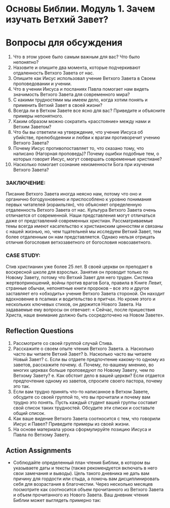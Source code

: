 # Основы Библии. Модуль 1. Зачем изучать Ветхий Завет? 


# Вопросы для обсуждения  

1.	Что в этом уроке было самым важным для вас? Что было непонятно? 
2.	Назовите и опишите два момента, которые подчеркивают отдаленность Ветхого Завета от нас. 
3.	Опишите как Иисус использовал учение Ветхого Завета в Своем проповедовании и учении. 
4.	Что в учении Иисуса и посланиях Павла помогает нам видеть значимость Ветхого Завета для современного мира?
5.	С какими трудностями мы имеем дело, когда хотим понять и применить Ветхий Завет в своей жизни? 
6.	Всегда ли в Ветхом Завете все ясно для вас? Приведите и объясните примеры непонятного. 
7.	Каким образом можно сократить «расстояние» между нами и Ветхим Заветом? 
8.	Что бы вы ответили на утверждение, что учение Иисуса об убийстве, прелюбодеянии и любви к врагам противоречит учению Ветхого Завета? 
9.	Почему Иисус противопоставляет то, что сказано тому, что написано (Нагорная проповедь)? Почему ошибки подобные тем, о которых говорит Иисус, могут совершать современные христиане?  
10.	Насколько помогает сознание неизменности Бога при изучении Ветхого Завета? 


### ЗАКЛЮЧЕНИЕ:

Писание Ветхого Завета иногда неясно нам, потому что оно и органично богодухновенно и приспособлено к уровню понимания первых читателей (израильтян), что объясняет определенную отдаленность Ветхого Завета от нас. Культура Ветхого Завета очень отличается от современной. Наши представления могут отличаться даже от представлений современных христиан. Рассматриваемые темы всегда имеют касательство к христианским ценностям и связаны с нашей жизнью, но, чем тщательней мы исследуем Ветхий Завет, тем более отдаленным он нам представляется. Однако нельзя отрицать отличия богословия ветхозаветного от богословия новозаветного. 

### CASE STUDY:

Стив христианин уже более 25 лет. В своей церкви он преподает в воскресной школе для взрослых. Занятия он проводит только по Новому Завету, потому что Ветхий Завет для него труден. Система жертвоприношений, войны против врагов Бога, правила в Книге Левит, странные обычаи, непонятные книги пророков – все это и другое заставляет его «обходить» учение Ветхого Завета стороной.  Он находит вдохновение в псалмах и водительство в притчах. Но кроме этого и нескольких ключевых стихов, он держится Нового Завета. На задаваемые ему вопросы он отвечает: « Сейчас, после пришествия Христа, наше внимание должно быть сосредоточено на Новом Завете». 

## Reflection Questions

1.	Рассмотрите со своей группой случай Стива. 
2.	Расскажите о своем опыте чтения Ветхого Завета. 
a.	Насколько часто вы читаете Ветхий Завет?
b.	Насколько часто вы читаете Новый Завет?
c.	Если вы отдаете предпочтение какому-то одному из заветов, расскажите почему. 
d.	Почему, по-вашему мнению, во многих церквах больше проповедуют по Новому Завету, чем по Ветхому Завету?
e.	Как обстоит дело в вашей церкви? Если отдается предпочтение одному из заветов, спросите своего пастора, почему это так.
3.	Если вам трудно принять что-то написанное в Ветхом Завете, обсудите со своей группой то, что вы прочитали и почему вам трудно это понять. Пусть каждый студент вашей группы составит свой список таких трудностей. Обсудите эти списки и составьте общий список. 
4.	Как ваше видение Ветхого Завета соотносится с тем, что говорили Иисус и Павел? Приведите примеры из своей жизни. 
5.	На основе материала урока сформулируйте позицию Иисуса и Павла по Ветхому Завету.


## Action Assignments

- Соблюдайте определенный план чтения Библии, в котором вы указываете  даты и тексты (также рекомендуется включать в него свои замечания и выводы). Цель такого дневника не дать вам причину для гордости или стыда, а помочь вам дисциплинировать себя для возрастания в благочестии. Через несколько месяцев посмотрите как соотносится объем прочитанного из Ветхого Завета и объем прочитанного из Нового Завета. Ваш дневник чтения Библии может выглядеть примерно так:
